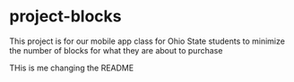 # project-blocks
This project is for our mobile app class for Ohio State students to minimize the number of blocks for what they are about to purchase

THis is me changing the README
